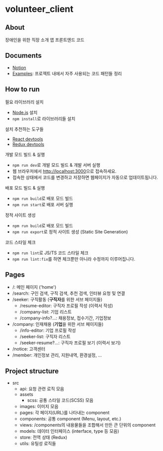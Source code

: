 # volunteer_client

## About

장애인을 위한 직장 소개 앱 프론트엔드 코드

## Documents

- [Notion](https://www.notion.so/SeeMe-dfdcbdb7258e47feafd95d02507df6f3)
- [Examples](https://www.notion.so/Examples-8fd87af7cd3443468efac6be087cd998): 프로젝트 내에서 자주 사용되는 코드 패턴들 정리

## How to run

필요 라이브러리 설치

- [Node.js](https://nodejs.org/ko/) 설치
- `npm install`로 라이브러리들 설치

설치 추천하는 도구들

- [React devtools](https://chrome.google.com/webstore/detail/react-developer-tools/fmkadmapgofadopljbjfkapdkoienihi?hl=ko)
- [Redux devtools](https://chrome.google.com/webstore/detail/redux-devtools/lmhkpmbekcpmknklioeibfkpmmfibljd?hl=ko)

개발 모드 빌드 & 실행

- `npm run dev`로 개발 모드 빌드 & 개발 서버 실행
- 웹 브라우저에서 <http://localhost:3000>으로 접속하세요.
- 접속한 상태에서 코드를 변경하고 저장하면 웹페이지가 자동으로 업데이트됩니다.

배포 모드 빌드 & 실행

- `npm run build`로 배포 모드 빌드
- `npm run start`로 배포 서버 실행

정적 사이트 생성

- `npm run build`로 배포 모드 빌드
- `npm run export`로 정적 사이트 생성 (Static Site Generation)

코드 스타일 체크

- `npm run lint`로 JS/TS 코드 스타일 체크
- `npm run lint:fix`를 하면 체크뿐만 아니라 수정까지 이루어집니다.

## Pages

- /: 메인 페이지 ('home')
- /search: 구인 검색, 구직 검색, 추천 검색, 인터뷰 요청 및 연결
- /seeker: 구직활동 (**구직자**를 위한 서브 페이지들)
  - /resume-editor: 구직자 프로필 작성 (이력서 작성)
  - /company-list: 기업 리스트
  - /company-info?...: 채용정보, 접수기간, 기업정보
- /company: 인재채용 (**기업**을 위한 서브 페이지들)
  - /info-editor: 기업 프로필 작성
  - /seeker-list: 구직자 리스트
  - /seeker-resume?...: 구직자 프로필 보기 (이력서 보기)
- /notice: 고객센터
- /member: 개인정보 관리, 지원내역, 환경설정, ...

## Project structure

- src
  - api: 요청 관련 로직 모음
  - assets
    - scss: 공통 스타일 코드(SCSS) 모음
  - images: 이미지 모음
  - pages: 각 페이지(URL)를 나타내는 component
  - components: 공통 component (Menu, layout, etc.)
  - views: /components의 내용물들을 조합해서 만든 큰 단위의 component
  - models: 데이터 인터페이스 (interface, type 등 모음)
  - store: 전역 상태 (Redux)
  - utils: 유틸성 로직들
